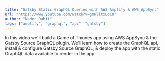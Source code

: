 ```yaml
---
title: "Gatsby Static GraphQL Queries with AWS Amplify & AWS AppSync"
url: "https://www.youtube.com/watch?v=gmHlitxLoCU"
author: "Nader Dabit"
tags: ["amplify", "graphql", "api", "gatsby"]
---
```


In this video we'll build a Game of Thrones app using AWS AppSync & the Gatsby Source GraphQL plugin. We'll learn how to create the GraphQL api, install & configure Gatsby Source GraphQL, & deploy the app with the static GraphQL data available to render in the app.